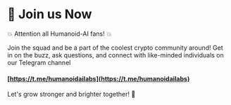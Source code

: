 # 🤝 Join us Now

💥 Attention all Humanoid-AI fans! 💥&#x20;

Join the squad and be a part of the coolest crypto community around! Get in on the buzz, ask questions, and connect with like-minded individuals on our Telegram channel&#x20;

#### [https://t.me/humanoidailabs](https://t.me/humanoidailabs)

Let's grow stronger and brighter together! 🌟
